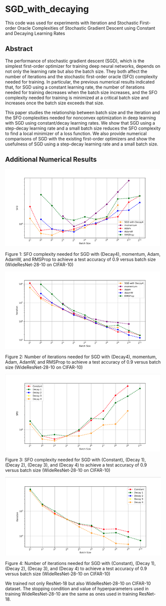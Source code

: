 # SGD_with_decaying
This code was used for experiments with Iteration and Stochastic First-order Oracle Complexities of Stochastic Gradient Descent using Constant and Decaying Learning Rates

## Abstract
The performance of stochastic gradient descent (SGD), which is the simplest first-order optimizer for training deep neural networks, depends on not only the learning rate but also the batch size. They both affect the number of iterations and the stochastic first-order oracle (SFO) complexity needed for training. In particular, the previous numerical results indicated that, for SGD using a constant learning rate, the number of iterations needed for training decreases when the batch size increases, and the SFO complexity needed for training is minimized at a critical batch size and increases once the batch size exceeds that size. 

This paper studies the relationship between batch size and the iteration and the SFO complexities needed for nonconvex optimization in deep learning with SGD using constant/decay learning rates. We show that SGD using a step-decay learning rate and a small batch size reduces the SFO complexity to find a local minimizer of a loss function. We also provide numerical comparisons of SGD with the existing first-order optimizers and show the usefulness of SGD using a step-decay learning rate and a small batch size.

## Additional Numerical Results 

![Wide28-10-CIFAR10_opttest_N-b](images/Wide28-10-CIFAR10_opttest_N-b.png)

Figure 1: SFO complexity needed for SGD with (Decay4), momentum, Adam, AdamW, and RMSProp to achieve a test accuracy of 0.9 versus batch size (WideResNet-28-10 on CIFAR-10)

![Wide28-10-CIFAR10_opttest_K-b](images/Wide28-10-CIFAR10_opttest_K-b.png)

Figure 2: Number of iterations needed for SGD with (Decay4), momentum, Adam, AdamW, and RMSProp to achieve a test accuracy of 0.9 versus batch size (WideResNet-28-10 on CIFAR-10)

![Wide28-10-CIFAR10_test_N-b](images/Wide28-10-CIFAR10_test_N-b.png)

Figure 3: SFO complexity needed for SGD with (Constant), (Decay 1), (Decay 2), (Decay 3), and (Decay 4) to achieve a test accuracy of 0.9 versus batch size (WideResNet-28-10 on CIFAR-10)

![Wide28-10-CIFAR10_test_K-b](images/Wide28-10-CIFAR10_test_K-b.png)

Figure 4: Number of iterations needed for SGD with (Constant), (Decay 1), (Decay 2), (Decay 3), and (Decay 4) to achieve a test accuracy of 0.9 versus batch size (WideResNet-28-10 on CIFAR-10)


We trained not only ResNet-18 but also WideResNet-28-10 on CIFAR-10 dataset. The stopping condition and value of hyperparameters used in training WideResNet-28-10 are the same as ones used in training ResNet-18.

